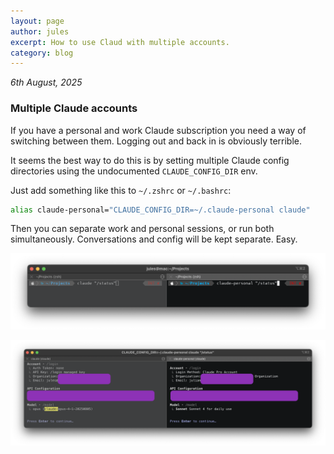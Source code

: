 ```yaml
---
layout: page
author: jules
excerpt: How to use Claud with multiple accounts.
category: blog
---
```


*6th August, 2025*

### Multiple Claude accounts

If you have a personal and work Claude subscription you need a way of switching between them. Logging out and back in is obviously terrible.

It seems the best way to do this is by setting multiple Claude config directories using the undocumented `CLAUDE_CONFIG_DIR` env.

Just add something like this to `~/.zshrc` or `~/.bashrc`:

```bash
alias claude-personal="CLAUDE_CONFIG_DIR=~/.claude-personal claude"
```

Then you can separate work and personal sessions, or run both simultaneously. Conversations and config will be kept separate. Easy.

![Multiple Claude sessions](/assets/images/claude-multiple-1.png)

![Claude personal session](/assets/images/claude-multiple-2.png)